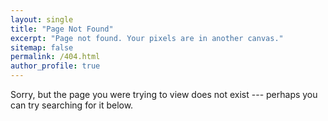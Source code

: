 ```yaml
---
layout: single
title: "Page Not Found"
excerpt: "Page not found. Your pixels are in another canvas."
sitemap: false
permalink: /404.html
author_profile: true  
---
```


Sorry, but the page you were trying to view does not exist --- perhaps you can try searching for it below.

<!--
<script type="text/javascript">
  var GOOG_FIXURL_LANG = 'en';
  var GOOG_FIXURL_SITE = '{{ site.url }}'
</script>
<script type="text/javascript"
  src="//linkhelp.clients.google.com/tbproxy/lh/wm/fixurl.js">
</script>
-->
